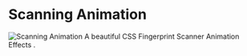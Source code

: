 # Scanning Animation
![Scanning Animation](https://i.imgur.com/1QW4fOC.png)
A beautiful CSS Fingerprint Scanner Animation Effects .
